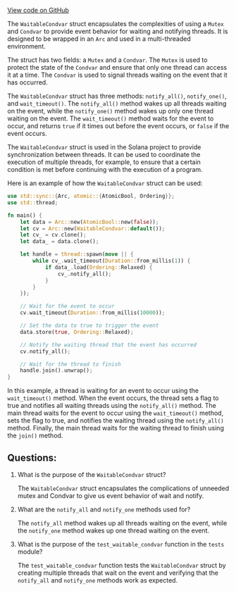 [View code on GitHub](https://github.com/solana-labs/solana/blob/master/runtime/src/waitable_condvar.rs)

The `WaitableCondvar` struct encapsulates the complexities of using a `Mutex` and `Condvar` to provide event behavior for waiting and notifying threads. It is designed to be wrapped in an `Arc` and used in a multi-threaded environment. 

The struct has two fields: a `Mutex` and a `Condvar`. The `Mutex` is used to protect the state of the `Condvar` and ensure that only one thread can access it at a time. The `Condvar` is used to signal threads waiting on the event that it has occurred.

The `WaitableCondvar` struct has three methods: `notify_all()`, `notify_one()`, and `wait_timeout()`. The `notify_all()` method wakes up all threads waiting on the event, while the `notify_one()` method wakes up only one thread waiting on the event. The `wait_timeout()` method waits for the event to occur, and returns `true` if it times out before the event occurs, or `false` if the event occurs.

The `WaitableCondvar` struct is used in the Solana project to provide synchronization between threads. It can be used to coordinate the execution of multiple threads, for example, to ensure that a certain condition is met before continuing with the execution of a program. 

Here is an example of how the `WaitableCondvar` struct can be used:

```rust
use std::sync::{Arc, atomic::{AtomicBool, Ordering}};
use std::thread;

fn main() {
    let data = Arc::new(AtomicBool::new(false));
    let cv = Arc::new(WaitableCondvar::default());
    let cv_ = cv.clone();
    let data_ = data.clone();

    let handle = thread::spawn(move || {
        while cv_.wait_timeout(Duration::from_millis(1)) {
            if data_.load(Ordering::Relaxed) {
                cv_.notify_all();
            }
        }
    });

    // Wait for the event to occur
    cv.wait_timeout(Duration::from_millis(10000));

    // Set the data to true to trigger the event
    data.store(true, Ordering::Relaxed);

    // Notify the waiting thread that the event has occurred
    cv.notify_all();

    // Wait for the thread to finish
    handle.join().unwrap();
}
```

In this example, a thread is waiting for an event to occur using the `wait_timeout()` method. When the event occurs, the thread sets a flag to true and notifies all waiting threads using the `notify_all()` method. The main thread waits for the event to occur using the `wait_timeout()` method, sets the flag to true, and notifies the waiting thread using the `notify_all()` method. Finally, the main thread waits for the waiting thread to finish using the `join()` method.
## Questions: 
 1. What is the purpose of the `WaitableCondvar` struct?
    
    The `WaitableCondvar` struct encapsulates the complications of unneeded mutex and Condvar to give us event behavior of wait and notify.

2. What are the `notify_all` and `notify_one` methods used for?
    
    The `notify_all` method wakes up all threads waiting on the event, while the `notify_one` method wakes up one thread waiting on the event.

3. What is the purpose of the `test_waitable_condvar` function in the `tests` module?
    
    The `test_waitable_condvar` function tests the `WaitableCondvar` struct by creating multiple threads that wait on the event and verifying that the `notify_all` and `notify_one` methods work as expected.